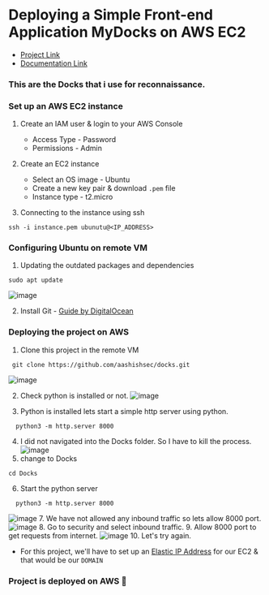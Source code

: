 # Deploying a Simple Front-end Application **MyDocks** on AWS EC2

- [Project Link](#)
- [Documentation Link](https://aashishsec.github.io/CloudProjects/AWS/Docks/)
 
### This are the Docks that i use for reconnaissance.

### Set up an AWS EC2 instance

1. Create an IAM user & login to your AWS Console
    - Access Type - Password
    - Permissions - Admin
      
2. Create an EC2 instance
    - Select an OS image - Ubuntu
    - Create a new key pair & download `.pem` file
    - Instance type - t2.micro
      
3. Connecting to the instance using ssh
```
ssh -i instance.pem ubunutu@<IP_ADDRESS>
```

### Configuring Ubuntu on remote VM

1. Updating the outdated packages and dependencies
```
sudo apt update
```
![image](https://github.com/aashishsec/CloudProjects/assets/65489287/59d42815-57f2-4031-8f8a-798114af1308)

2. Install Git - [Guide by DigitalOcean](https://www.digitalocean.com/community/tutorials/how-to-install-git-on-ubuntu-22-04)
   

### Deploying the project on AWS

1. Clone this project in the remote VM
   
```
 git clone https://github.com/aashishsec/docks.git
```
![image](https://github.com/aashishsec/CloudProjects/assets/65489287/6164cd7a-e458-4215-82ce-c2f48a5d3fbb)

2. Check python is installed or not.
   ![image](https://github.com/aashishsec/CloudProjects/assets/65489287/f72e054d-9bd2-4a6a-8cc9-e94f309936bb)

3. Python is installed lets start a simple http server using python.
```
  python3 -m http.server 8000
 ```
4. I did not navigated into the Docks folder. So I have to kill the process.
![image](https://github.com/aashishsec/CloudProjects/assets/65489287/06ca67a9-c363-4e9e-b5a1-438697acade6)
5. change to Docks
```
cd Docks
```
6. Start the python server
```
  python3 -m http.server 8000
 ```
![image](https://github.com/aashishsec/CloudProjects/assets/65489287/81c33f28-211d-479b-aa2a-31a5047c09cf)
7. We have not allowed any inbound traffic so lets allow 8000 port.
![image](https://github.com/aashishsec/CloudProjects/assets/65489287/e3a5df55-8db6-4754-b9cb-0e788709d0b7)
8. Go to security and select inbound traffic.
9. Allow 8000 port to get requests from internet.
![image](https://github.com/aashishsec/CloudProjects/assets/65489287/a9caadf5-a162-43e7-8908-3cf85566826f)
10. Let's try again.

- For this project, we'll have to set up an [Elastic IP Address](https://docs.aws.amazon.com/AWSEC2/latest/UserGuide/elastic-ip-addresses-eip.html) for our EC2 & that would be our `DOMAIN`
   
### Project is deployed on AWS 🎉
